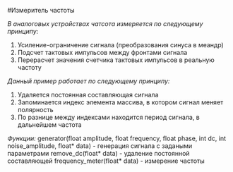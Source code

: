 #Измеритель частоты

_В аналоговых устройствах чатсота измеряется по следующему принципу:_
1. Усиление-ограничение сигнала (преобразования синуса в меандр)
2. Подсчет тактовых импульсов между фронтами сигнала
3. Перерасчет значения счетчика тактовых импульсов в реальную частоту

_Данный пример работает по следующему принципу:_
1. Удаляется постоянная составляющая сигнала
2. Запоминается индекс элемента массива, в котором сигнал меняет полярность
3. По разнице между индексами находится период сигнала, в дальнейшем частота

_Функции:_
    generator(float amplitude, float frequency, float phase, int dc, int noise_amplitude, float* data) - генерация сигнала с задаными параметрами
    remove_dc(float* data) - удаление постоянной составляющей
    frequency_meter(float* data) - измерение частоты
